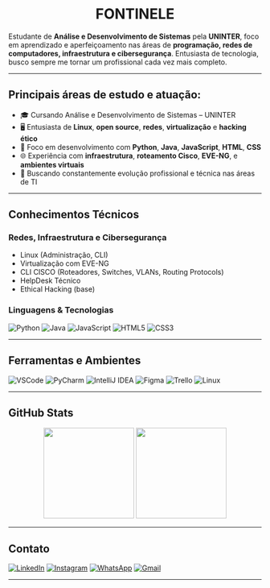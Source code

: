 <h1 align="center">FONTINELE</h1>


Estudante de **Análise e Desenvolvimento de Sistemas** pela **UNINTER**, foco em aprendizado e aperfeiçoamento nas áreas de **programação, redes de computadores, infraestrutura e cibersegurança**. Entusiasta de tecnologia, busco sempre me tornar um profissional cada vez mais completo.

---

## Principais áreas de estudo e atuação:

- 🎓 Cursando Análise e Desenvolvimento de Sistemas – UNINTER  
- 🖥️ Entusiasta de **Linux**, **open source**, **redes**, **virtualização** e **hacking ético**  
- 🔧 Foco em desenvolvimento com **Python**, **Java**, **JavaScript**, **HTML**, **CSS**  
- 🌐 Experiência com **infraestrutura**, **roteamento Cisco**, **EVE-NG**, e **ambientes virtuais**
- 🚀 Buscando constantemente evolução profissional e técnica nas áreas de TI

---

## Conhecimentos Técnicos

### Redes, Infraestrutura e Cibersegurança

- Linux (Administração, CLI)
- Virtualização com EVE-NG
- CLI CISCO (Roteadores, Switches, VLANs, Routing Protocols)
- HelpDesk Técnico
- Ethical Hacking (base)

### Linguagens & Tecnologias

![Python](https://img.shields.io/badge/-Python-3776AB?style=flat&logo=python&logoColor=white)
![Java](https://img.shields.io/badge/-Java-007396?style=flat&logo=java&logoColor=white)
![JavaScript](https://img.shields.io/badge/-JavaScript-F7DF1E?style=flat&logo=javascript&logoColor=black)
![HTML5](https://img.shields.io/badge/-HTML5-E34F26?style=flat&logo=html5&logoColor=white)
![CSS3](https://img.shields.io/badge/-CSS3-1572B6?style=flat&logo=css3&logoColor=white)

---

## Ferramentas e Ambientes

![VSCode](https://img.shields.io/badge/-VSCode-007ACC?style=flat&logo=visual-studio-code&logoColor=white)
![PyCharm](https://img.shields.io/badge/-PyCharm-000000?style=flat&logo=pycharm&logoColor=white)
![IntelliJ IDEA](https://img.shields.io/badge/-IntelliJ%20IDEA-000000?style=flat&logo=intellij-idea&logoColor=white)
![Figma](https://img.shields.io/badge/-Figma-F24E1E?style=flat&logo=figma&logoColor=white)
![Trello](https://img.shields.io/badge/-Trello-0052CC?style=flat&logo=trello&logoColor=white)
![Linux](https://img.shields.io/badge/-Linux-FCC624?style=flat&logo=linux&logoColor=black)

---

## GitHub Stats

<p align="center">
  <img src="https://github-readme-stats.vercel.app/api?username=fontinelefc&show_icons=true&theme=radical" height="180" />
  <img src="https://github-readme-stats.vercel.app/api/top-langs/?username=fontinelefc&layout=compact&theme=radical" height="180" />
</p>

---

## Contato

[![LinkedIn](https://img.shields.io/badge/-LinkedIn-0077B5?style=flat&logo=linkedin&logoColor=white)](https://www.linkedin.com/in/filipe-fontinele-55b27b275)
[![Instagram](https://img.shields.io/badge/-Instagram-E4405F?style=flat&logo=instagram&logoColor=white)](https://www.instagram.com/fcfontinele)
[![WhatsApp](https://img.shields.io/badge/-WhatsApp-25D366?style=flat&logo=whatsapp&logoColor=white)](https://wa.me/5586995846874)
[![Gmail](https://img.shields.io/badge/-Gmail-D14836?style=flat&logo=gmail&logoColor=white)](mailto:filipe2cerqueira@gmail.com)

---

<!--
**fontinelefc/fontinelefc** is a ✨ _special_ ✨ repository because its `README.md` (this file) appears on your GitHub profile.

Here are some ideas to get you started:

- 🔭 I’m currently working on ...
- 🌱 I’m currently learning ...
- 👯 I’m looking to collaborate on ...
- 🤔 I’m looking for help with ...
- 💬 Ask me about ...
- 📫 How to reach me: ...
- 😄 Pronouns: ...
- ⚡ Fun fact: ...
-->
